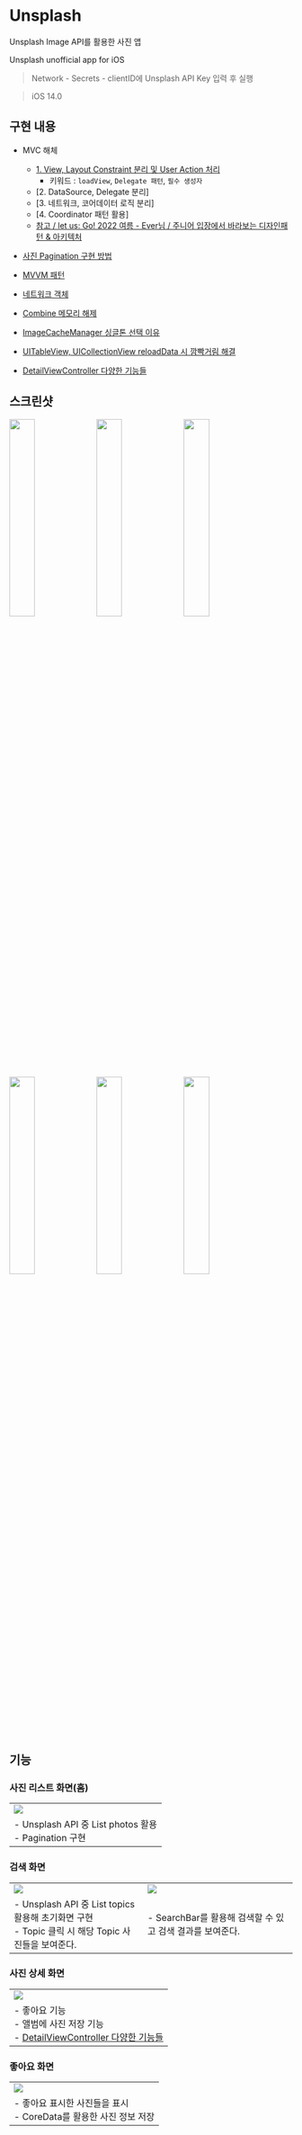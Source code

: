 # Unsplash
Unsplash Image API를 활용한 사진 앱

Unsplash unofficial app for iOS

> Network - Secrets - clientID에 Unsplash API Key 입력 후 실행

> iOS 14.0

## 구현 내용
- MVC 해체
    - [1. View, Layout Constraint 분리 및 User Action 처리](https://github.com/hhhan0315/Unsplash/tree/main/markdown/MVC_step1.md)
        - 키워드 : `loadView`, `Delegate 패턴`, `필수 생성자`
    - [2. DataSource, Delegate 분리]
    - [3. 네트워크, 코어데이터 로직 분리]
    - [4. Coordinator 패턴 활용]
    - [참고 / let us: Go! 2022 여름 - Ever님 / 주니어 입장에서 바라보는 디자인패턴 & 아키텍처](https://www.youtube.com/watch?v=-GzZ0Yj8h1g&t=705s)
- [사진 Pagination 구현 방법]()

- [MVVM 패턴](https://github.com/hhhan0315/Unsplash/tree/main/markdown/MVVM.md)
- [네트워크 객체](https://github.com/hhhan0315/Unsplash/tree/main/markdown/Network.md)
- [Combine 메모리 해제](https://github.com/hhhan0315/Unsplash/tree/main/markdown/Combine_Memory_Leak.md)
- [ImageCacheManager 싱글톤 선택 이유](https://github.com/hhhan0315/Unsplash/tree/main/markdown/Singleton.md)
- [UITableView, UICollectionView reloadData 시 깜빡거림 해결](https://github.com/hhhan0315/Unsplash/tree/main/markdown/Flicker_Reload.md)
- [DetailViewController 다양한 기능들](https://github.com/hhhan0315/Unsplash/tree/main/markdown/DetailViewController.md)

## 스크린샷

<p>
  <img src="https://github.com/hhhan0315/Unsplash/blob/main/screenshot/intro_home.png" width="30%"/>
  <img src="https://github.com/hhhan0315/Unsplash/blob/main/screenshot/intro_topic.png" width="30%"/>
  <img src="https://github.com/hhhan0315/Unsplash/blob/main/screenshot/intro_topic_photo.png" width="30%"/>
  <img src="https://github.com/hhhan0315/Unsplash/blob/main/screenshot/intro_search.png" width="30%"/>
  <img src="https://github.com/hhhan0315/Unsplash/blob/main/screenshot/intro_like.png" width="30%"/>
  <img src="https://github.com/hhhan0315/Unsplash/blob/main/screenshot/intro_like_detail.png" width="30%"/>
</p>

## 기능

### 사진 리스트 화면(홈)
||
|--|
|<img src="https://github.com/hhhan0315/Unsplash/blob/main/screenshot/feature_home.gif"/>|
|- Unsplash API 중 List photos 활용 <br> - Pagination 구현|

### 검색 화면
|||
|--|--|
|<img src="https://github.com/hhhan0315/Unsplash/blob/main/screenshot/feature_topic.gif"/>|<img src="https://github.com/hhhan0315/Unsplash/blob/main/screenshot/feature_search.gif"/>|
|- Unsplash API 중 List topics 활용해 초기화면 구현 <br> - Topic 클릭 시 해당 Topic 사진들을 보여준다.|- SearchBar를 활용해 검색할 수 있고 검색 결과를 보여준다.|

### 사진 상세 화면
||
|--|
|<img src="https://github.com/hhhan0315/Unsplash/blob/main/screenshot/feature_detail.gif"/>|
|- 좋아요 기능 <br> - 앨범에 사진 저장 기능 <br> - [DetailViewController 다양한 기능들](https://github.com/hhhan0315/Unsplash/tree/main/markdown/DetailViewController.md)|

### 좋아요 화면
||
|--|
|<img src="https://github.com/hhhan0315/Unsplash/blob/main/screenshot/feature_heart.gif"/>|
|- 좋아요 표시한 사진들을 표시 <br> - CoreData를 활용한 사진 정보 저장|

